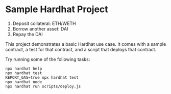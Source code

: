 # Sample Hardhat Project

1. Deposit collateral: ETH/WETH
2. Borrow another asset: DAI
3. Repay the DAI

This project demonstrates a basic Hardhat use case. It comes with a sample contract, a test for that contract, and a script that deploys that contract.

Try running some of the following tasks:

```shell
npx hardhat help
npx hardhat test
REPORT_GAS=true npx hardhat test
npx hardhat node
npx hardhat run scripts/deploy.js
```
